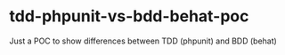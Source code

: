 tdd-phpunit-vs-bdd-behat-poc
============================

Just a POC to show differences between TDD (phpunit) and BDD (behat)
